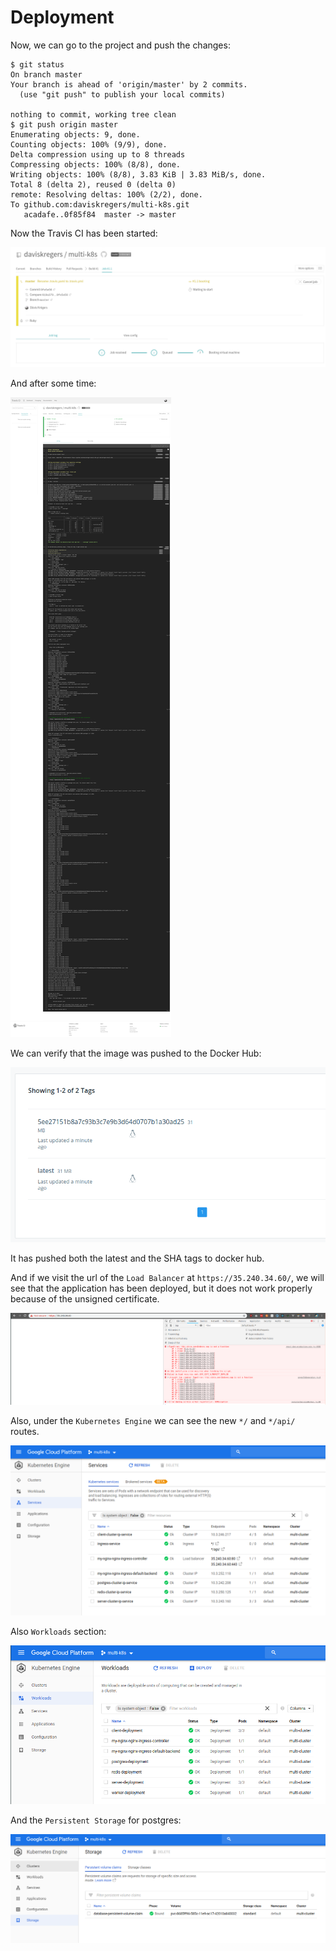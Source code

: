 # Deployment

Now, we can go to the project and push the changes:

```
$ git status
On branch master
Your branch is ahead of 'origin/master' by 2 commits.
  (use "git push" to publish your local commits)

nothing to commit, working tree clean
$ git push origin master
Enumerating objects: 9, done.
Counting objects: 100% (9/9), done.
Delta compression using up to 8 threads
Compressing objects: 100% (8/8), done.
Writing objects: 100% (8/8), 3.83 KiB | 3.83 MiB/s, done.
Total 8 (delta 2), reused 0 (delta 0)
remote: Resolving deltas: 100% (2/2), done.
To github.com:daviskregers/multi-k8s.git
   acadafe..0f85f84  master -> master
```

Now the Travis CI has been started:

![](../../images/2019-04-06-14-08-05.png)

And after some time:

![](../../images/2019-04-06-14-38-39.png)

We can verify that the image was pushed to the Docker Hub:

![](../../images/2019-04-06-14-25-20.png)

It has pushed both the latest and the SHA tags to docker hub.

And if we visit the url of the `Load Balancer` at `https://35.240.34.60/`, we will see that the application has been deployed, but it does not work properly because of the unsigned certificate.

![](../../images/2019-04-06-14-39-23.png)

Also, under the `Kubernetes Engine` we can see the new `*/` and `*/api/` routes.

![](../../images/2019-04-06-14-30-57.png)

Also `Workloads` section:

![](../../images/2019-04-06-14-39-55.png)

And the `Persistent Storage` for postgres:

![](../../images/2019-04-06-14-40-53.png)